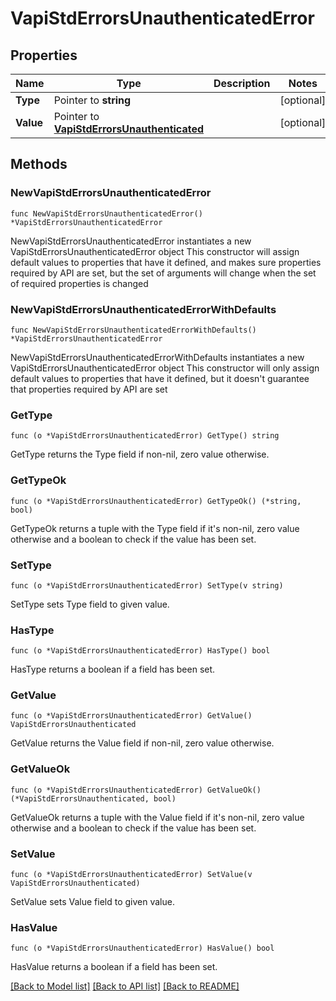 # VapiStdErrorsUnauthenticatedError

## Properties

Name | Type | Description | Notes
------------ | ------------- | ------------- | -------------
**Type** | Pointer to **string** |  | [optional] 
**Value** | Pointer to [**VapiStdErrorsUnauthenticated**](VapiStdErrorsUnauthenticated.md) |  | [optional] 

## Methods

### NewVapiStdErrorsUnauthenticatedError

`func NewVapiStdErrorsUnauthenticatedError() *VapiStdErrorsUnauthenticatedError`

NewVapiStdErrorsUnauthenticatedError instantiates a new VapiStdErrorsUnauthenticatedError object
This constructor will assign default values to properties that have it defined,
and makes sure properties required by API are set, but the set of arguments
will change when the set of required properties is changed

### NewVapiStdErrorsUnauthenticatedErrorWithDefaults

`func NewVapiStdErrorsUnauthenticatedErrorWithDefaults() *VapiStdErrorsUnauthenticatedError`

NewVapiStdErrorsUnauthenticatedErrorWithDefaults instantiates a new VapiStdErrorsUnauthenticatedError object
This constructor will only assign default values to properties that have it defined,
but it doesn't guarantee that properties required by API are set

### GetType

`func (o *VapiStdErrorsUnauthenticatedError) GetType() string`

GetType returns the Type field if non-nil, zero value otherwise.

### GetTypeOk

`func (o *VapiStdErrorsUnauthenticatedError) GetTypeOk() (*string, bool)`

GetTypeOk returns a tuple with the Type field if it's non-nil, zero value otherwise
and a boolean to check if the value has been set.

### SetType

`func (o *VapiStdErrorsUnauthenticatedError) SetType(v string)`

SetType sets Type field to given value.

### HasType

`func (o *VapiStdErrorsUnauthenticatedError) HasType() bool`

HasType returns a boolean if a field has been set.

### GetValue

`func (o *VapiStdErrorsUnauthenticatedError) GetValue() VapiStdErrorsUnauthenticated`

GetValue returns the Value field if non-nil, zero value otherwise.

### GetValueOk

`func (o *VapiStdErrorsUnauthenticatedError) GetValueOk() (*VapiStdErrorsUnauthenticated, bool)`

GetValueOk returns a tuple with the Value field if it's non-nil, zero value otherwise
and a boolean to check if the value has been set.

### SetValue

`func (o *VapiStdErrorsUnauthenticatedError) SetValue(v VapiStdErrorsUnauthenticated)`

SetValue sets Value field to given value.

### HasValue

`func (o *VapiStdErrorsUnauthenticatedError) HasValue() bool`

HasValue returns a boolean if a field has been set.


[[Back to Model list]](../README.md#documentation-for-models) [[Back to API list]](../README.md#documentation-for-api-endpoints) [[Back to README]](../README.md)


